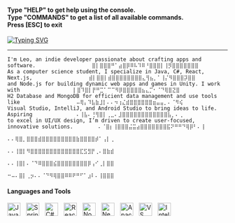<h4>Type "HELP" to get help using the console.<br>Type "COMMANDS" to get a list of all available commands.<br>Press [ESC] to exit</h4>
</h5>
<a href="https://git.io/typing-svg">
  <img src="https://readme-typing-svg.demolab.com?font=Fira+Code&size=15&duration=2000&color=F7F7F7&multiline=true&repeat=false&width=900&height=300&lines=%5C%5CRoot%5CINFO;Requesting+system...+%5B%E2%96%88%E2%96%88%E2%96%88%E2%96%88%E2%96%88%E2%96%88%E2%96%88%E2%96%88%E2%96%88%E2%96%88%5D+100%25;Fetching+personal+info...++%5B%E2%96%88%E2%96%88%E2%96%88%E2%96%88%E2%96%88%E2%96%88%E2%96%88%E2%96%88%E2%96%88%E2%96%88%5D+100%25;___________________;Name%3A+Leo;Bio%3A+Software%2C+App+Dev;A+Indie+developer+who+is+passionate+about+building+apps+and+software;Aspiring+to+be+a+UI%2FUX+Designer;Skills%3A;%E2%94%9C%E2%94%80+Langs%3A+Java%2C+C%23;%E2%94%9C%E2%94%80+Frontend%3A+React%2C+Next.js;%E2%94%9C%E2%94%80+Backend%3A+Node.js;%E2%94%9C%E2%94%80+Databases%3A+H2+Database%2C+MongoDB;%E2%94%94%E2%94%80+Tools%3A+Visual+Studio%2C+IntelliJ%2C+Android+Studio" alt="Typing SVG" />
</a>

---
```
I'm Leo, an indie developer passionate about crafting apps and software.                  ⣿⡇⣿⣿⣿⠛⠁⣴⣿⡿⠿⠧⠹⠿⠘⣿⣿⣿⡇⢸⡻⣿⣿⣿⣿⣿⣿⣿
As a computer science student, I specialize in Java, C#, React, Next.js,                  ⣾⡇⣿⣿⡇⣾⣿⣿⣿⣿⣿⣿⣿⣿⣄⢻⣦⡀⠁⢸⡌⠻⣿⣿⣿⡽⣿⣿
and Node.js for building dynamic web apps and games in Unity. I work with                 ⡇⣿⠹⣿⡇⡟⠛⣉⠁⠉⠉⠻⡿⣿⣿⣿⣿⣿⣦⣄⡉⠂⠈⠙⢿⣿⣝⣿
H2 Database and MongoDB for efficient data management and use tools like                  ⠤⢿⡄⠹⣧⣷⣸⡇⠄⠄⠲⢰⣌⣾⣿⣿⣿⣿⣿⣿⣶⣤⣤⡀⠄⠈⠻⢮
Visual Studio, IntelliJ, and Android Studio to bring ideas to life. Aspiring              ⠄⢸⣧⠄⢘⢻⣿⡇⢀⣀⠄⣸⣿⣿⣿⣿⣿⣿⣿⣿⣿⣿⣿⣿⣧⡀⠄⢀
to excel in UI/UX design, I’m driven to create user-focused, innovative solutions.        ⠄⠈⣿⡆⢸⣿⣿⣿⣬⣭⣴⣿⣿⣿⣿⣿⣿⣿⣯⠝⠛⠛⠙⢿⡿⠃⠄⢸
                                                                                          ⠄⠄⢿⣿⡀⣿⣿⣿⣾⣿⣿⣿⣿⣿⣿⣿⣿⣿⣷⣿⣿⣿⣿⡾⠁⢠⡇⢀
                                                                                          ⠄⠄⢸⣿⡇⠻⣿⣿⣿⣿⣿⣿⣿⣿⣿⣿⣿⣿⣿⣏⣫⣻⡟⢀⠄⣿⣷⣾
                                                                                          ⠄⠄⢸⣿⡇⠄⠈⠙⠿⣿⣿⣿⣮⣿⣿⣿⣿⣿⣿⣿⣿⡿⢠⠊⢀⡇⣿⣿
                                                                                          ⠒⠤⠄⣿⡇⢀⡲⠄⠄⠈⠙⠻⢿⣿⣿⠿⠿⠟⠛⠋⠁⣰⠇⠄⢸⣿⣿⣿
```         

<h4> Languages and Tools </h4>
<img align="left" alt="Java" width="30px" style="padding-right: 10px;" src="https://cdn.jsdelivr.net/gh/devicons/devicon@latest/icons/java/java-original.svg" />
<img align="left" alt="Spring" width="30px" style="padding-right: 10px;" src="https://cdn.jsdelivr.net/gh/devicons/devicon@latest/icons/spring/spring-original.svg" />
<img align="left" alt="C#" width="30px" style="padding-right: 10px;" src="https://cdn.jsdelivr.net/gh/devicons/devicon@latest/icons/csharp/csharp-original.svg" />
<img align="left" alt="React" width="30px" style="padding-right: 10px;" src="https://cdn.jsdelivr.net/gh/devicons/devicon@latest/icons/react/react-original.svg" />
<img align="left" alt="Node.js" width="30px" style="padding-right: 10px;" src="https://cdn.jsdelivr.net/gh/devicons/devicon@latest/icons/nodejs/nodejs-original.svg" />
<img align="left" alt="Next.js" width="30px" style="padding-right: 10px;" src="https://cdn.jsdelivr.net/gh/devicons/devicon@latest/icons/nextjs/nextjs-original.svg" />
<img align="left" alt="Apache" width="30px" style="padding-right: 10px;" src="https://cdn.jsdelivr.net/gh/devicons/devicon@latest/icons/apache/apache-original.svg" />
<img align="left" alt="VS Code" width="30px" style="padding-right: 10px;" src="https://cdn.jsdelivr.net/gh/devicons/devicon@latest/icons/vscode/vscode-original.svg" />
<img align="left" alt="IntelliJ" width="30px" style="padding-right: 10px;" src="https://cdn.jsdelivr.net/gh/devicons/devicon@latest/icons/intellij/intellij-original.svg" />

          
